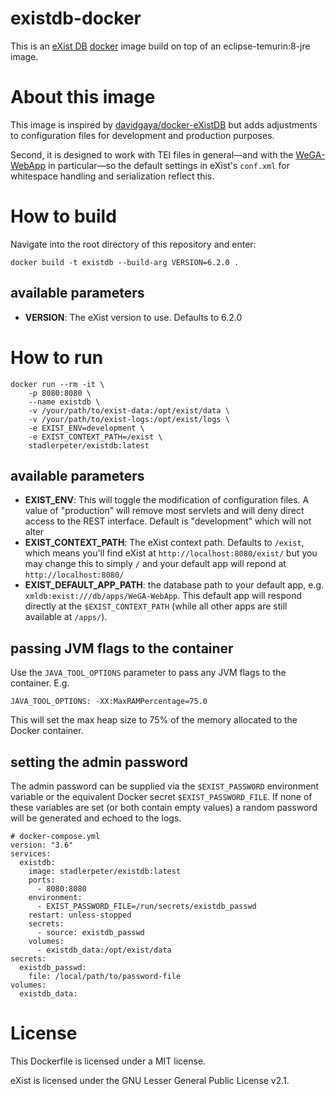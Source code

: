# existdb-docker
This is an [eXist DB](http://exist-db.org/) [docker](https://www.docker.com/) image build on top of an eclipse-temurin:8-jre image.

# About this image
This image is inspired by [davidgaya/docker-eXistDB](https://github.com/davidgaya/docker-eXistDB) 
but adds adjustments to configuration files for development and production purposes.

Second, it is designed to work with TEI files in general—and with the [WeGA-WebApp](https://github.com/Edirom/WeGA-WebApp) in 
particular—so the default settings in eXist's `conf.xml` for whitespace handling and serialization reflect this. 

# How to build
Navigate into the root directory of this repository and enter:
```
docker build -t existdb --build-arg VERSION=6.2.0 .
```

## available parameters
* **VERSION**: The eXist version to use. Defaults to 6.2.0 

# How to run
```
docker run --rm -it \
    -p 8080:8080 \
    --name existdb \
    -v /your/path/to/exist-data:/opt/exist/data \
    -v /your/path/to/exist-logs:/opt/exist/logs \
    -e EXIST_ENV=development \
    -e EXIST_CONTEXT_PATH=/exist \    
    stadlerpeter/existdb:latest    
```

## available parameters
* **EXIST_ENV**: This will toggle the modification of configuration files. 
    A value of "production" will remove most servlets and will deny direct 
    access to the REST interface. Default is "development" which will not 
    alter  
* **EXIST_CONTEXT_PATH**: The eXist context path. Defaults to `/exist`, 
    which means you'll find eXist at `http://localhost:8080/exist/` but you 
    may change this to simply `/` and your default app will repond at `http://localhost:8080/`
*  **EXIST_DEFAULT_APP_PATH**: the database path to your default app, e.g. `xmldb:exist:///db/apps/WeGA-WebApp`.
    This default app will respond directly at the `$EXIST_CONTEXT_PATH` (while all other apps are still 
    available at `/apps/`).

## passing JVM flags to the container

Use the `JAVA_TOOL_OPTIONS` parameter to pass any JVM flags to the 
container. E.g.
```
JAVA_TOOL_OPTIONS: -XX:MaxRAMPercentage=75.0
```
This will set the max heap size to 75% of the memory allocated to the Docker 
container.  

## setting the admin password
The admin password can be supplied via the `$EXIST_PASSWORD` environment variable or the equivalent Docker secret `$EXIST_PASSWORD_FILE`. 
If none of these variables are set (or both contain empty values) a random password will be generated and echoed to the logs.  

```
# docker-compose.yml
version: "3.6"
services:
  existdb:
    image: stadlerpeter/existdb:latest
    ports: 
      - 8080:8080
    environment: 
      - EXIST_PASSWORD_FILE=/run/secrets/existdb_passwd
    restart: unless-stopped
    secrets:
      - source: existdb_passwd
    volumes:
      - existdb_data:/opt/exist/data
secrets:
  existdb_passwd:
    file: /local/path/to/password-file
volumes:
  existdb_data:
```  

# License
This Dockerfile is licensed under a MIT license.

eXist is licensed under the GNU Lesser General Public License v2.1.